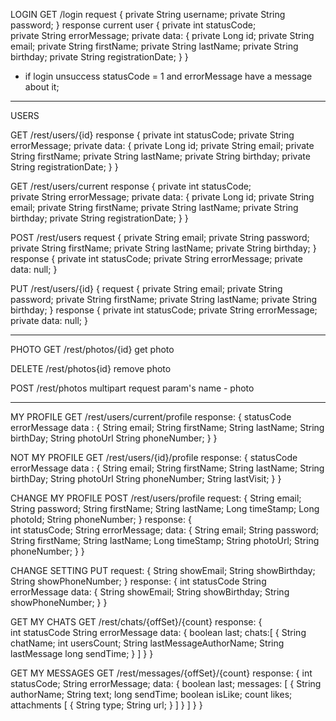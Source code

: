 
LOGIN
GET
/login
request
{
    private String username;
    private String password;
}
response
current user
{
    private int statusCode;   
    private String errorMessage;
    private data: {
        private Long id;
        private String email;
        private String firstName;
        private String lastName;
        private String birthday;
        private String registrationDate;
    }
}
- if login unsuccess statusCode = 1 and errorMessage have a message about it;

------------------------------------------------------------------------------
USERS

GET
/rest/users/{id}
response
{
    private int statusCode;
    private String errorMessage;
    private data: {
        private Long id;
        private String email;
        private String firstName;
        private String lastName;
        private String birthday;
        private String registrationDate;
    }
}

GET
/rest/users/current
response
{
    private int statusCode;   
    private String errorMessage;
    private data: {
        private Long id;
        private String email;
        private String firstName;
        private String lastName;
        private String birthday;
        private String registrationDate;
    }
}

POST
/rest/users
request
{
    private String email;
    private String password;
    private String firstName;
    private String lastName;
    private String birthday;
}
response
{
    private int statusCode;
    private String errorMessage;
    private data: null;
}

PUT
/rest/users/{id}
{
request
{
    private String email;
    private String password;
    private String firstName;
    private String lastName;
    private String birthday;
}
response
{
    private int statusCode;
    private String errorMessage;
    private data: null;
}

------------------------------------------------------------------------------
PHOTO
GET
/rest/photos/{id}
get photo

DELETE
/rest/photos{id}
remove photo

POST
/rest/photos
multipart
request param's name - photo

------------------------------------------------------------------------------
MY PROFILE
GET
/rest/users/current/profile
response:
{
    statusCode
    errorMessage
    data : {
        String email;
        String firstName;
        String lastName;
        String birthDay;
        String photoUrl
        String phoneNumber;
    }
}

NOT MY PROFILE
GET
/rest/users/{id}/profile
response:
{
    statusCode
    errorMessage
    data : {
        String email;
        String firstName;
        String lastName;
        String birthDay;
        String photoUrl
        String phoneNumber;
        String lastVisit;
    }
}

CHANGE MY PROFILE
POST
/rest/users/profile
request:
{
    String email;
    String password;
    String firstName;
    String lastName;
    Long timeStamp;
    Long photoId;
    String phoneNumber;
}
response:
{   
    int statusCode;
    String errorMessage;
    data: {
        String email;
        String password;
        String firstName;
        String lastName;
        Long timeStamp;
        String photoUrl;
        String phoneNumber;
    }
}

CHANGE SETTING
PUT
request:
{
    String showEmail;
    String showBirthday;
    String showPhoneNumber;
}
response:
{
    int statusCode
    String errorMessage
    data: {
        String showEmail;
        String showBirthday;
        String showPhoneNumber;
    }
}

GET MY CHATS
GET
/rest/chats/{offSet}/{count}
response:
{   
    int statusCode
    String errorMessage
    data: {
        boolean last;
        chats:[
            {
                String chatName;
                int usersCount;
                String lastMessageAuthorName;
                String lastMessage
                long sendTime;
            }
        ]
    }
}

GET MY MESSAGES
GET
/rest/messages/{offSet}/{count}
response:
{
    int statusCode;
    String errorMessage;
    data: {
        boolean last;
        messages: [
            {
                String authorName;
                String text;
                long sendTime;
                boolean isLike;
                count likes;
                attachments [
                    {
                        String type;
                        String url;
                    }
                ]
            }
        ]
    }
}

